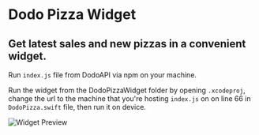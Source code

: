 # Dodo Pizza Widget

## Get latest sales and new pizzas in a convenient widget.

Run `index.js` file from DodoAPI via npm on your machine.
 
Run the widget from the DodoPizzaWidget folder by opening `.xcodeproj`, change the url to the machine that you're hosting `index.js` on on line 66 in `DodoPizza.swift` file, then run it on device.

![Widget Preview](https://github.com/RomanEsin/Dodo-Pizza-Widget/raw/master/Images/preview1.png)
